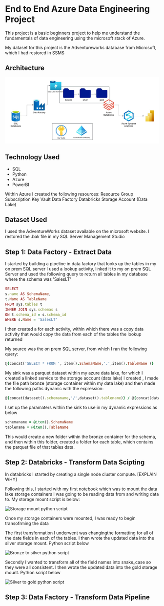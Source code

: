 # End to End Azure Data Engineering Project

This project is a basic beginners project to help me understand the fundamentals of data engineering using the microsoft stack of Azure.

My dataset for this project is the Adventureworks database from Microsoft, which I had restored in SSMS

## Architecture
![Project Architecture](https://github.com/jakebarr98/adverntureworks-data-engineering-project/blob/main/DataEngProjectDA.jpeg)


## Technology Used
- SQL
- Python
- Azure
- PowerBI

Within Azure I created the following resources:
  Resource Group
    Subscription
    Key Vault
    Data Factory
    Databricks
    Storage Account (Data Lake)

## Dataset Used
I used the AdventureWorks dataset available on the microsoft website. I restored the .bak file in my SQL Server Management Studio 

## Step 1: Data Factory - Extract Data
I started by building a pipeline in data factory that looks up the tables in my on prem SQL server
I used a lookup activity, linked it to my on prem SQL Server and used the following query to return all tables in my database where the schema was 'SalesLT'

```ruby
SELECT
s.name AS SchemaName,
t.Name AS TableName
FROM sys.tables t
INNER JOIN sys.schemas s
ON t.schema_id = s.schema_id
WHERE s.Name = 'SalesLT'
```
I then created a for each activity, within which there was a copy data activity that would copy the data from each of the tables the lookup returned

My source was the on prem SQL server, from which I ran the following query:

```ruby
@{concat('SELECT * FROM ', item().SchemaName,'.',item().TableName )}
```

My sink was a parquet dataset within my azure data lake, for which I created a linked service to the storage account (data lake) I created , I made the file path bronze (storage container within my data lake) and then made the following paths dynamic with the expression:
```ruby
@{concat(dataset().schemaname,'/',dataset().tablename)} / @{concat(dataset().tablename, '.parquet')}
```
I set up the paramaters within the sink to use in my dynamic expressions as below
```ruby
schemaname = @item().SchemaName
tablename = @item().TableName
```
This would create a new folder within the bronze container for the schema, and then within this folder, created a folder for each table, which contains the parquet file of that tables data.

## Step 2: Databricks - Transform Data Scipting
In databricks I started by creating a single node cluster compute. [EXPLAIN WHY]

Following this, I started with my first notebook which was to mount the data lake storage containers I was going to be reading data from and writing data to. My storage mount script is below:

![Storage mount python script](https://github.com/jakebarr98/adverntureworks-data-engineering-project/blob/main/storagemount.ipynb)

Once my storage containers were mounted, I was ready to begin transofrming the data

The first transformation I underwent was changingthe formatting for all of the date fields in each of the tables. I then wrote the updated data into the silver storage mount. Python script below

![Bronze to silver python script](https://github.com/jakebarr98/adverntureworks-data-engineering-project/blob/e8c2535498f087b180027c6f69a021737a21aa93/bronze%20to%20silver%20-%20extended.ipynb)

Secondly I wanted to transform all of the field names into snake_case so they were all consistent. I then wrote the updated data into the gold storage mount. Python script below

![Silver to gold python script](https://github.com/jakebarr98/adverntureworks-data-engineering-project/blob/e8c2535498f087b180027c6f69a021737a21aa93/silver%20to%20gold%20-%20extended.ipynb)

## Step 3: Data Factory - Transform Data Pipeline
